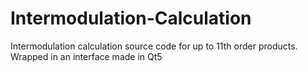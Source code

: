 # Intermodulation-Calculation
Intermodulation calculation source code for up to 11th order products. Wrapped in an interface made in Qt5
